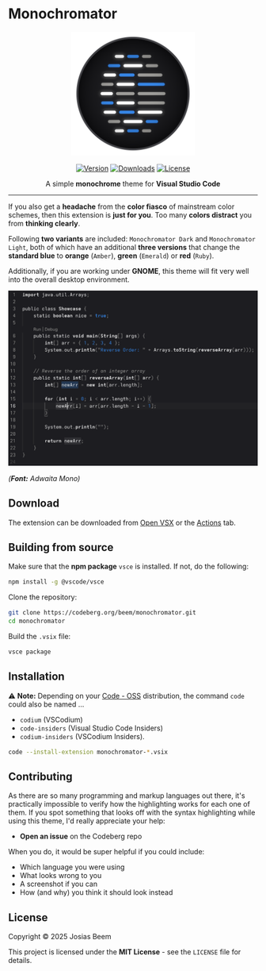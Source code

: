 # Monochromator

<p align="center">
  <img src="./images/icon.png" height=250 width=250 />
</p>

<p align="center">
  <a href="https://open-vsx.org/extension/beem/monochromator"><img src="https://img.shields.io/open-vsx/v/beem/monochromator?label=Version&color=%233584e4" alt="Version" /></a>
  <a href="https://open-vsx.org/extension/beem/monochromator"><img src="https://img.shields.io/open-vsx/dt/beem/monochromator?label=Downloads&color=%233584e4" alt="Downloads" /></a>
  <a href="https://codeberg.org/beem/monochromator/raw/branch/master/LICENSE"><img src="https://img.shields.io/badge/License-MIT-%233584e4" alt="License" /></a>
</p>

<p align="center">
  A simple <b>monochrome</b> theme for <b>Visual Studio Code</b>
</p>

---

If you also get a **headache** from the **color fiasco** of mainstream color schemes, then this extension is **just for you**. Too many **colors distract** you from **thinking clearly**.

Following **two variants** are included: `Monochromator Dark` and `Monochromator Light`, both of which have an additional **three versions** that change the **standard blue** to **orange** (`Amber`), **green** (`Emerald`) or **red** (`Ruby`).

Additionally, if you are working under **GNOME**, this theme will fit very well into the overall desktop environment.

![Screenshots](./images/screenshots.gif)

*(**Font:** Adwaita Mono)*

## Download

The extension can be downloaded from [Open VSX](https://open-vsx.org/extension/beem/monochromator) or the [Actions](https://codeberg.org/beem/monochromator/actions) tab.

## Building from source

Make sure that the **npm package** `vsce` is installed. If not, do the following:

```sh
npm install -g @vscode/vsce
```

Clone the repository:

```sh
git clone https://codeberg.org/beem/monochromator.git
cd monochromator
```

Build the `.vsix` file:

```sh
vsce package
```

## Installation

⚠️ **Note:** Depending on your [Code - OSS](https://github.com/microsoft/vscode) distribution, the command `code` could also be named ...
- `codium` (VSCodium)
- `code-insiders` (Visual Studio Code Insiders)
- `codium-insiders` (VSCodium Insiders).

```sh
code --install-extension monochromator-*.vsix
```

## Contributing

As there are so many programming and markup languages out there, it's practically impossible to verify how the highlighting works for each one of them. If you spot something that looks off with the syntax highlighting while using this theme, I'd really appreciate your help:

- **Open an issue** on the Codeberg repo

When you do, it would be super helpful if you could include:

- Which language you were using
- What looks wrong to you
- A screenshot if you can
- How (and why) you think it should look instead

## License

Copyright © 2025 Josias Beem

This project is licensed under the **MIT License** - see the `LICENSE` file for details.
